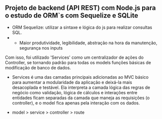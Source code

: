 ## Projeto de backend (API REST) com Node.js para o estudo de ORM`s com Sequelize e SQLite

- ORM Sequelize: utilizar a sintaxe e lógica do js para realizar consultas SQL.
- - Maior produtividade, legibilidade, abstração na hora da manutenção, segurança nos inputs

Com isso, foi utilizado 'Services' como um centralizador de ações do Controller, se tornando padrão para todas os models funções básicas de modificação de banco de dados.

- Services é uma das camadas principais adicionadas ao MVC básico para aumentar a modularidade da aplicação e deixá-la mais desacoplada e testável. Ela interpreta a camada lógica das regras de negócio como validação, lógica de cálculos e interações entre entidades ficam separadas da camada que maneja as requisições (o controller), e o model fica apenas pela interação com os dados.

- model > service > controller > route
